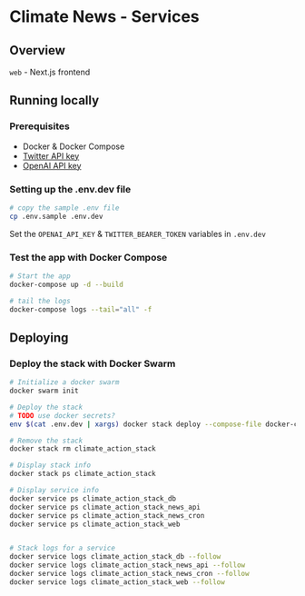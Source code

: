 # Climate News - Services

## Overview
`web` - Next.js frontend

## Running locally
### Prerequisites
- Docker & Docker Compose
- [Twitter API key](https://developer.twitter.com/en/docs/authentication/oauth-2-0/bearer-tokens)
- [OpenAI API key](https://openai.com/api/)

### Setting up the .env.dev file
```bash
# copy the sample .env file 
cp .env.sample .env.dev
```
Set the `OPENAI_API_KEY` & `TWITTER_BEARER_TOKEN` variables in `.env.dev`

### Test the app with Docker Compose
```bash
# Start the app
docker-compose up -d --build

# tail the logs
docker-compose logs --tail="all" -f
```

## Deploying
### Deploy the stack with Docker Swarm
```bash
# Initialize a docker swarm
docker swarm init 

# Deploy the stack
# TODO use docker secrets?
env $(cat .env.dev | xargs) docker stack deploy --compose-file docker-compose.yaml climate_action_stack 

# Remove the stack
docker stack rm climate_action_stack

# Display stack info
docker stack ps climate_action_stack

# Display service info
docker service ps climate_action_stack_db
docker service ps climate_action_stack_news_api
docker service ps climate_action_stack_news_cron
docker service ps climate_action_stack_web


# Stack logs for a service
docker service logs climate_action_stack_db --follow
docker service logs climate_action_stack_news_api --follow
docker service logs climate_action_stack_news_cron --follow
docker service logs climate_action_stack_web --follow

```